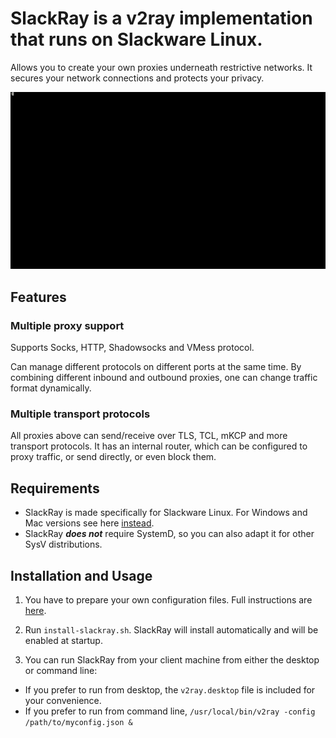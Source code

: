 # SlackRay is a v2ray implementation that runs on Slackware Linux. 
Allows you to create your own proxies underneath restrictive networks. It secures your network connections and protects your privacy.

![SlackRay demonstration GIF](https://github.com/glenntam/slackray/blob/master/slackray.gif)

## Features

### Multiple proxy support

Supports Socks, HTTP, Shadowsocks and VMess protocol.

Can manage different protocols on different ports at the same time.
By combining different inbound and outbound proxies, one can change traffic format dynamically.

### Multiple transport protocols

All proxies above can send/receive over TLS, TCL, mKCP and more transport protocols.
It has an internal router, which can be configured to proxy traffic, or send directly, or even block them.

## Requirements
- SlackRay is made specifically for Slackware Linux. For Windows and Mac versions see here [instead](https://www.v2ray.com/en/welcome/install.html).
- SlackRay ***does not*** require SystemD, so you can also adapt it for other SysV distributions.
  
## Installation and Usage

1. You have to prepare your own configuration files. Full instructions are [here](https://www.v2ray.com/en/configuration/overview.html).

1. Run `install-slackray.sh`. SlackRay will install automatically and will be enabled at startup.

1. You can run SlackRay from your client machine from either the desktop or command line: 
- If you prefer to run from desktop, the `v2ray.desktop` file is included for your convenience. 
- If you prefer to run from command line, `/usr/local/bin/v2ray -config /path/to/myconfig.json &` 
